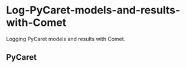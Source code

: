# Log-PyCaret-models-and-results-with-Comet
Logging PyCaret models and results with Comet.


## PyCaret
